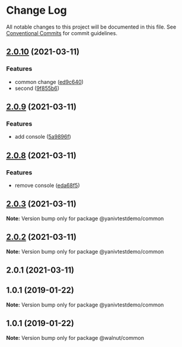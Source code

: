 # Change Log

All notable changes to this project will be documented in this file.
See [Conventional Commits](https://conventionalcommits.org) for commit guidelines.

## [2.0.10](https://github.com/YanivD/yarn-workspaces-example/compare/yanivtestdemo-common@2.0.9...yanivtestdemo-common@2.0.10) (2021-03-11)


### Features

* common change ([ed9c640](https://github.com/YanivD/yarn-workspaces-example/commit/ed9c640))
* second ([9f855b6](https://github.com/YanivD/yarn-workspaces-example/commit/9f855b6))





## [2.0.9](https://github.com/YanivD/yarn-workspaces-example/compare/yanivtestdemo-common@2.0.8...yanivtestdemo-common@2.0.9) (2021-03-11)


### Features

* add console ([5a9896f](https://github.com/YanivD/yarn-workspaces-example/commit/5a9896f))





## [2.0.8](https://github.com/YanivD/yarn-workspaces-example/compare/yanivtestdemo-common@2.0.7...yanivtestdemo-common@2.0.8) (2021-03-11)


### Features

* remove console ([eda68f5](https://github.com/YanivD/yarn-workspaces-example/commit/eda68f5))





## [2.0.3](https://github.com/YanivD/yarn-workspaces-example/compare/@yanivtestdemo/common@2.0.2...@yanivtestdemo/common@2.0.3) (2021-03-11)

**Note:** Version bump only for package @yanivtestdemo/common





## [2.0.2](https://github.com/YanivD/yarn-workspaces-example/compare/@yanivtestdemo/common@2.0.1...@yanivtestdemo/common@2.0.2) (2021-03-11)

**Note:** Version bump only for package @yanivtestdemo/common





## 2.0.1 (2021-03-11)



## 1.0.1 (2019-01-22)

**Note:** Version bump only for package @yanivtestdemo/common





## 1.0.1 (2019-01-22)

**Note:** Version bump only for package @walnut/common
